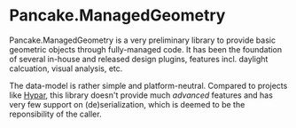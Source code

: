 # Pancake.ManagedGeometry

Pancake.ManagedGeometry is a very preliminary library to provide basic geometric objects through fully-managed code. It has been the foundation of several in-house and released design plugins, features incl. daylight calcuation, visual analysis, etc. 

The data-model is rather simple and platform-neutral. Compared to projects like [Hypar](https://github.com/hypar-io/Elements), this library doesn't provide much *advanced* features and has very few support on (de)serialization, which is deemed to be the reponsibility of the caller.
